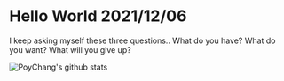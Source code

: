 # Hello World 2021/12/06

I keep asking myself these three questions.. What do you have? What do you want? What will you give up?

![PoyChang's github stats](https://github-readme-stats.vercel.app/api?username=poychang&show_icons=true&theme=dracula)
